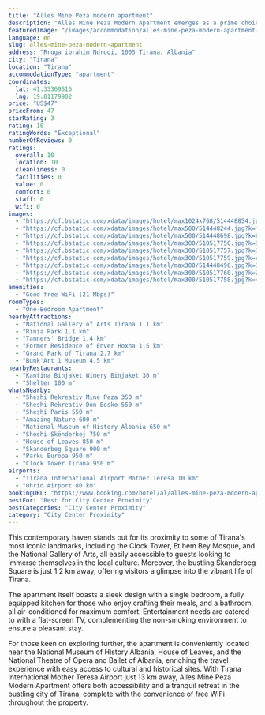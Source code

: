 ```yaml
---
title: "Alles Mine Peza modern apartment"
description: "Alles Mine Peza Modern Apartment emerges as a prime choice for travelers seeking a blend of comfort and convenience in the heart of Tirana."
featuredImage: "/images/accommodation/alles-mine-peza-modern-apartment-514448854.jpg"
language: en
slug: alles-mine-peza-modern-apartment
address: "Rruga ibrahim Ndroqi, 1005 Tirana, Albania"
city: "Tirana"
location: "Tirana"
accommodationType: "apartment"
coordinates:
  lat: 41.33369516
  lng: 19.81179902
price: "US$47"
priceFrom: 47
starRating: 3
rating: 10
ratingWords: "Exceptional"
numberOfReviews: 0
ratings:
  overall: 10
  location: 10
  cleanliness: 0
  facilities: 0
  value: 0
  comfort: 0
  staff: 0
  wifi: 0
images:
  - "https://cf.bstatic.com/xdata/images/hotel/max1024x768/514448854.jpg?k=9d652f6342f05a8268e7e9b7be8d99a15a4ee01ee57b5a2654060a86bcd58f81&o=&hp=1"
  - "https://cf.bstatic.com/xdata/images/hotel/max500/514448244.jpg?k=fcccbb2f28664e68cded9113285960a75dc979f3aeb7724dd6fb52103fb437b8&o=&hp=1"
  - "https://cf.bstatic.com/xdata/images/hotel/max500/514448698.jpg?k=6dfffdc42834adc616441b70c509c054be40f54a9f112f36fad0c3bfc4dfec92&o=&hp=1"
  - "https://cf.bstatic.com/xdata/images/hotel/max300/510517750.jpg?k=978eea85178f59875a65d3b2b60cea0b107a145deec22382ef5c54cdfca1e289&o=&hp=1"
  - "https://cf.bstatic.com/xdata/images/hotel/max300/510517757.jpg?k=39bc9945eebe0c76225edbe76dac6658f5217032af6067f9302386a5da7594bf&o=&hp=1"
  - "https://cf.bstatic.com/xdata/images/hotel/max300/510517759.jpg?k=ca7d0e581a4458d2e0030bea11836b9e24efd5d6cee0794ae9f4e63c9d6e2de9&o=&hp=1"
  - "https://cf.bstatic.com/xdata/images/hotel/max300/514448496.jpg?k=12b75f6138fe1e64fb8aadf9b5146a93c9980f2813b9d3deb2df5e20ad32e9b1&o=&hp=1"
  - "https://cf.bstatic.com/xdata/images/hotel/max300/510517760.jpg?k=2e4257579b172c663885d3f5940e160aae3b371fc08f5621353070e620c1394f&o=&hp=1"
  - "https://cf.bstatic.com/xdata/images/hotel/max300/510517758.jpg?k=42bff8f789bd117a2dd24488763b96bb6a31edbcaadfebab77e0f959cca8e233&o=&hp=1"
amenities:
  - "Good free WiFi (21 Mbps)"
roomTypes:
  - "One-Bedroom Apartment"
nearbyAttractions:
  - "National Gallery of Arts Tirana 1.1 km"
  - "Rinia Park 1.1 km"
  - "Tanners' Bridge 1.4 km"
  - "Former Residence of Enver Hoxha 1.5 km"
  - "Grand Park of Tirana 2.7 km"
  - "Bunk'Art 1 Museum 4.5 km"
nearbyRestaurants:
  - "Kantina Binjaket Winery Binjaket 30 m"
  - "Shelter 100 m"
whatsNearby:
  - "Sheshi Rekreativ Mine Peza 350 m"
  - "Sheshi Rekreativ Don Bosko 550 m"
  - "Sheshi Paris 550 m"
  - "Amazing Nature 600 m"
  - "National Museum of History Albania 650 m"
  - "Sheshi Skënderbej 750 m"
  - "House of Leaves 850 m"
  - "Skanderbeg Square 900 m"
  - "Parku Europa 950 m"
  - "Clock Tower Tirana 950 m"
airports:
  - "Tirana International Airport Mother Teresa 10 km"
  - "Ohrid Airport 80 km"
bookingURL: "https://www.booking.com/hotel/al/alles-mine-peza-modern-apartment.en-gb.html?aid=8035640"
bestFor: "Best for City Center Proximity"
bestCategories: "City Center Proximity"
category: "City Center Proximity"
---
```


This contemporary haven stands out for its proximity to some of Tirana's most iconic landmarks, including the Clock Tower, Et'hem Bey Mosque, and the National Gallery of Arts, all easily accessible to guests looking to immerse themselves in the local culture. Moreover, the bustling Skanderbeg Square is just 1.2 km away, offering visitors a glimpse into the vibrant life of Tirana.

The apartment itself boasts a sleek design with a single bedroom, a fully equipped kitchen for those who enjoy crafting their meals, and a bathroom, all air-conditioned for maximum comfort. Entertainment needs are catered to with a flat-screen TV, complementing the non-smoking environment to ensure a pleasant stay.

For those keen on exploring further, the apartment is conveniently located near the National Museum of History Albania, House of Leaves, and the National Theatre of Opera and Ballet of Albania, enriching the travel experience with easy access to cultural and historical sites. With Tirana International Mother Teresa Airport just 13 km away, Alles Mine Peza Modern Apartment offers both accessibility and a tranquil retreat in the bustling city of Tirana, complete with the convenience of free WiFi throughout the property.